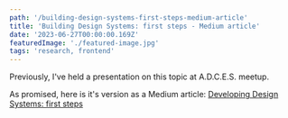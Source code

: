 ```yaml
---
path: '/building-design-systems-first-steps-medium-article'
title: 'Building Design Systems: first steps - Medium article'
date: '2023-06-27T00:00:00.169Z'
featuredImage: './featured-image.jpg'
tags: 'research, frontend'
---
```


Previously, I've held a presentation on this topic at A.D.C.E.S. meetup.

As promised, here is it's version as a Medium article: [Developing Design Systems: first steps](https://medium.com/ing-tech-romania/developing-design-systems-first-steps-415dcc2b5cd9)

